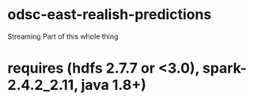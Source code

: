 # odsc-east-realish-predictions
Streaming Part of this whole thing

# requires (hdfs 2.7.7 or <3.0), spark-2.4.2_2.11, java 1.8+)
